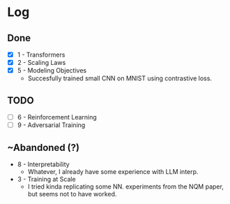 # Log

## Done

- [x] 1 - Transformers
- [x] 2 - Scaling Laws
- [x] 5 - Modeling Objectives
    - Succesfully trained small CNN on MNIST using contrastive loss.

## TODO

- [ ] 6 - Reinforcement Learning
- [ ] 9 - Adversarial Training 

## ~Abandoned (?)

- 8 - Interpretability
    - Whatever, I already have some experience with LLM interp.
- 3 - Training at Scale
    - I tried kinda replicating some NN. experiments from the NQM paper, but seems not to have worked.